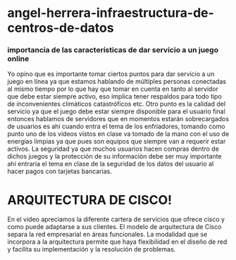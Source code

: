 # angel-herrera-infraestructura-de-centros-de-datos
### importancia de las características  de dar servicio a un juego online 

Yo opino que es importante tomar ciertos puntos para dar servicio a un juego en línea ya que estamos hablando de múltiples personas conectadas al mismo tiempo por lo que hay que tomar en cuenta en tanto al servidor que debe estar siempre activo, eso implica tener respaldos para todo tipo de inconvenientes climáticos catastróficos etc.
Otro punto es la calidad del servicio ya que el juego debe estar siempre disponible para el usuario final entonces hablamos de servidores que en momentos estarán sobrecargados de usuarios es ahí cuando entra el tema de los enfriadores, tomando como punto uno de los videos vistos en clase va tomado de la mano con el uso de energías limpias ya que pues son equipos que siempre van a requerir estar activos.
La seguridad ya que muchos usuarios hacen compras dentro de dichos juegos y la protección de su información debe ser muy importante ahí entraría el tema en clase de la seguridad de los datos del usuario al hacer pagos con tarjetas bancarias.
# ARQUITECTURA DE CISCO!

  En el video apreciamos la diferente cartera de servicios que ofrece cisco y como puede adaptarse a sus clientes.
El modelo de arquitectura de Cisco separa la red empresarial en áreas funcionales. 
La modalidad que se incorpora a la arquitectura permite que haya flexibilidad en el diseño de red y facilita su implementación y la resolución de problemas.

